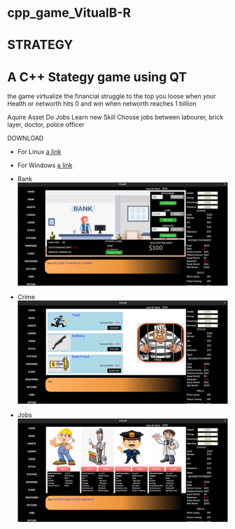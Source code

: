 # cpp_game_VitualB-R
# STRATEGY
# A C++ Stategy game using QT 

the game virtualize the financial struggle to the top you loose when your Health or networth hits 0 and win when networth reaches 1 billion

Aquire Asset
Do Jobs
Learn new Skill
Choose jobs between labourer, brick layer, doctor, police officer

DOWNLOAD
+ For Linux [a link](https://github.com/ib-Jkid/cpp_game_VitualB-R/blob/master/executables/linux/vitualB)
+ For Windows [a link](https://github.com/ib-Jkid/cpp_game_VitualB-R/blob/master/executables/windows/vitualB.exe)

+ Bank
![alt text](https://github.com/ib-Jkid/cpp_game_VitualB-R/blob/master/images/Screenshot1.png?raw=true)

+ Crime
![alt text](https://github.com/ib-Jkid/cpp_game_VitualB-R/blob/master/images/Screenshot2.png?raw=true)

+ Jobs
![alt text](https://github.com/ib-Jkid/cpp_game_VitualB-R/blob/master/images/Screenshot3.png?raw=true)


